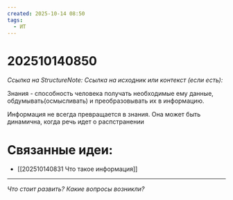 ```yaml
---
created: 2025-10-14 08:50
tags:
  - ИТ
---
```

# 202510140850
*Ссылка на StructureNote:*
*Ссылка на исходник или контекст (если есть):* 

Знания - способность человека получать необходимые ему данные, обдумывать(осмысливать) и преобразовывать их в информацию.

Информация не всегда превращается в знания. Она может быть динамична, когда речь идет о распстранении

# Связанные идеи:
* [[202510140831 Что такое информация]]
---

*Что стоит развить? Какие вопросы возникли?*